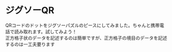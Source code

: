 # ジグソーQR

QRコードのドットをジグソーパズルのピースにしてみました。ちゃんと携帯電話で読み取れます。試してみよう！<br>正方格子状のデータを記述するのは簡単ですが、正方格子の境目のデータを記述するのは一工夫要ります
